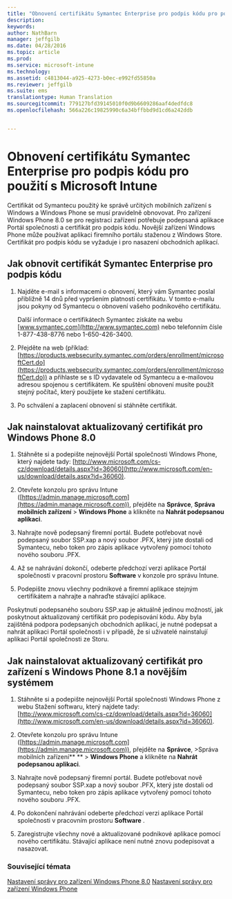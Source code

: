```yaml
---
title: "Obnovení certifikátu Symantec Enterprise pro podpis kódu pro použití s Microsoft Intune | Microsoft Intune"
description: 
keywords: 
author: NathBarn
manager: jeffgilb
ms.date: 04/28/2016
ms.topic: article
ms.prod: 
ms.service: microsoft-intune
ms.technology: 
ms.assetid: c4813044-a925-4273-b0ec-e992fd55850a
ms.reviewer: jeffgilb
ms.suite: ems
translationtype: Human Translation
ms.sourcegitcommit: 779127bfd39145010f0d9b6609286aaf4dedfdc8
ms.openlocfilehash: 566a226c19825990c6a34bffbbd9d1cd6a242ddb


---
```


# Obnovení certifikátu Symantec Enterprise pro podpis kódu pro použití s Microsoft Intune

Certifikát od Symantecu použitý ke správě určitých mobilních zařízení s Windows a Windows Phone se musí pravidelně obnovovat. Pro zařízení Windows Phone 8.0 se pro registraci zařízení potřebuje podepsaná aplikace Portál společnosti a certifikát pro podpis kódu. Novější zařízení Windows Phone může používat aplikaci firemního portálu staženou z Windows Store. Certifikát pro podpis kódu se vyžaduje i pro nasazení obchodních aplikací.

## Jak obnovit certifikát Symantec Enterprise pro podpis kódu

1.  Najděte e-mail s informacemi o obnovení, který vám Symantec poslal přibližně 14 dnů před vypršením platnosti certifikátu. V tomto e-mailu jsou pokyny od Symantecu o obnovení vašeho podnikového certifikátu.

    Další informace o certifikátech Symantec získáte na webu [www.symantec.com](http://www.symantec.com) nebo telefonním čísle 1-877-438-8776 nebo 1-650-426-3400.

2.  Přejděte na web (příklad: [https://products.websecurity.symantec.com/orders/enrollment/microsoftCert.do](https://products.websecurity.symantec.com/orders/enrollment/microsoftCert.do)) a přihlaste se s ID vydavatele od Symantecu a e-mailovou adresou spojenou s certifikátem. Ke spuštění obnovení musíte použít stejný počítač, který použijete ke stažení certifikátu.

3.  Po schválení a zaplacení obnovení si stáhněte certifikát.

## Jak nainstalovat aktualizovaný certifikát pro Windows Phone 8.0

1.  Stáhněte si a podepište nejnovější Portál společnosti Windows Phone, který najdete tady: [http://www.microsoft.com/cs-cz/download/details.aspx?id=36060](http://www.microsoft.com/en-us/download/details.aspx?id=36060).

2.  Otevřete konzolu pro správu Intune ([https://admin.manage.microsoft.com](https://admin.manage.microsoft.com)), přejděte na **Správce**, **Správa mobilních zařízení** &gt; **Windows Phone** a klikněte na **Nahrát podepsanou aplikaci**.

3.  Nahrajte nově podepsaný firemní portál. Budete potřebovat nově podepsaný soubor SSP.xap a nový soubor .PFX, který jste dostali od Symantecu, nebo token pro zápis aplikace vytvořený pomocí tohoto nového souboru .PFX.

4.  Až se nahrávání dokončí, odeberte předchozí verzi aplikace Portál společnosti v pracovní prostoru **Software** v konzole pro správu Intune.

5.  Podepište znovu všechny podnikové a firemní aplikace stejným certifikátem a nahrajte a nahraďte stávající aplikace.

Poskytnutí podepsaného souboru SSP.xap je aktuálně jedinou možností, jak poskytnout aktualizovaný certifikát pro podepisování kódu. Aby byla zajištěná podpora podepsaných obchodních aplikací, je nutné podepsat a nahrát aplikaci Portál společnosti i v případě, že si uživatelé nainstalují aplikaci Portál společnosti ze Storu.

## Jak nainstalovat aktualizovaný certifikát pro zařízení s Windows Phone 8.1 a novějším systémem

1.  Stáhněte si a podepište nejnovější Portál společnosti Windows Phone z webu Stažení softwaru, který najdete tady: [http://www.microsoft.com/cs-cz/download/details.aspx?id=36060](http://www.microsoft.com/en-us/download/details.aspx?id=36060).

2.  Otevřete konzolu pro správu Intune ([https://admin.manage.microsoft.com](https://admin.manage.microsoft.com)), přejděte na **Správce**, &gt;Správa mobilních zařízení** ** &gt; **Windows Phone** a klikněte na **Nahrát podepsanou aplikaci**.

3.  Nahrajte nově podepsaný firemní portál. Budete potřebovat nově podepsaný soubor SSP.xap a nový soubor .PFX, který jste dostali od Symantecu, nebo token pro zápis aplikace vytvořený pomocí tohoto nového souboru .PFX.

4.  Po dokončení nahrávání odeberte předchozí verzi aplikace Portál společnosti v pracovním prostoru **Software**  .

5.  Zaregistrujte všechny nové a aktualizované podnikové aplikace pomocí nového certifikátu. Stávající aplikace není nutné znovu podepisovat a nasazovat.


### Související témata
[Nastavení správy pro zařízení Windows Phone 8.0](set-up-windows-phone-8.0-management-with-microsoft-intune.md)
[Nastavení správy pro zařízení Windows Phone](set-up-windows-phone-management-with-microsoft-intune.md)



<!--HONumber=Jul16_HO3-->



